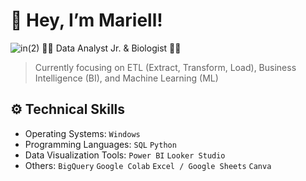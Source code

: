 # 💃 Hey, I’m Mariell!
![in(2)](https://github.com/mariell-morven/mariell-morven/assets/151504111/b99cdad6-afed-4884-ad89-2db4d471df77)
👩‍💻 Data Analyst Jr. & Biologist 👩‍🔬
> Currently focusing on ETL (Extract, Transform, Load), Business Intelligence (BI), and Machine Learning (ML)
## ⚙️ Technical Skills
- Operating Systems: ```Windows```
- Programming Languages: ```SQL``` ```Python```
- Data Visualization Tools: ```Power BI``` ```Looker Studio```
- Others: ```BigQuery``` ```Google Colab``` ```Excel / Google Sheets``` ```Canva```
<!---
mariell-morven/mariell-morven is a ✨ special ✨ repository because its `README.md` (this file) appears on your GitHub profile.
You can click the Preview link to take a look at your changes.
--->
